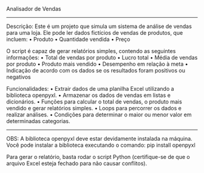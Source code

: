 Analisador de Vendas
________________________________

Descrição:
Este é um projeto que simula um sistema de análise de vendas para uma loja. Ele pode ler dados fictícios de vendas de produtos, que incluem:
• Produto
• Quantidade vendida
• Preço

O script é capaz de gerar relatórios simples, contendo as seguintes informações:
• Total de vendas por produto
• Lucro total
• Média de vendas por produto
• Produto mais vendido
• Desempenho em relação à meta
• Indicação de acordo com os dados se os resultados foram positivos ou negativos

Funcionalidades:
• Extrair dados de uma planilha Excel utilizando a biblioteca openpyxl.
• Armazenar os dados de vendas em listas e dicionários.
• Funções para calcular o total de vendas, o produto mais vendido e gerar relatórios simples.
• Loops para percorrer os dados e realizar análises.
• Condições para determinar o maior ou menor valor em determinadas categorias.

__________________________________________________

OBS:
A biblioteca openpyxl deve estar devidamente instalada na máquina. Você pode instalar a biblioteca executando o comando:
pip install openpyxl

Para gerar o relatório, basta rodar o script Python (certifique-se de que o arquivo Excel esteja fechado para não causar conflitos).